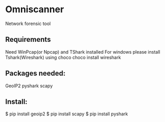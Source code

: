 # Omniscanner
Network forensic tool

## Requirements
Need WinPcap(or Npcap) and TShark installed
For windows please install Tshark(Wireshark) using choco
choco install wireshark

## Packages needed: 
GeoIP2 pyshark scapy

## Install:
$ pip install geoip2
$ pip install scapy
$ pip install pyshark
